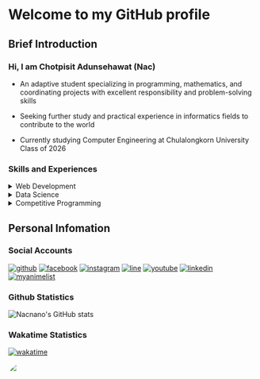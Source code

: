 # Welcome to my GitHub profile

## Brief Introduction

### Hi, I am Chotpisit Adunsehawat (Nac)

- An adaptive student specializing in programming, mathematics, and coordinating projects with excellent responsibility and problem-solving skills

- Seeking further study and practical experience in informatics fields to contribute to the world

- Currently studying Computer Engineering at Chulalongkorn University Class of 2026

### Skills and Experiences

<details>
<summary>Web Development</summary>

- [CU Get Rekt](https://cugetrekt.vercel.app) ([GitHub](https://github.com/nacnano/cugetrekt)): Won first place in Thinc's 10 Days in 10 Years Project. My role was to design and create its Backend using Nestjs and Prisma and set up the database.

- [Hack to School](https://hacktoschool-fryingchicken.vercel.app/) ([GitHub](https://github.com/thinc-org/hacktoschool-fryingchicken)): A 5 days Thinc and Cleverse's Hack to School Project. My role was to create its Backend using Nestjs and Prisma and Deployed it using Docker and Google Cloud Run. After this project, I became more familiar with complex project structures.

- [MWIT29-Archive](https://mwit29-archive.vercel.app/) ([GitHub](https://github.com/nacnano/mwit29-archive)) : Currently working in Process

- [Monkey Everyday](https://monkeyeveryday.com) Internship: Gained brief knowledge and experiences in various aspects of web development

- [Wang](https://wang.in.th) Internship (Currently Ongoing): Full Stack Developer using MERN stack

</details>

<details>
<summary>Data Science</summary>

- Done several Machine Learning and Data Analysis projects

  - [School Research Project](https://github.com/Nacnano/predicting-and-comparing-learners-interest-in-note-taking-from-multimedia-using-a-machine-learning-): A project for predicting and comparing learners' interest in note-taking from multimedia using a machine learning model to enhance learning efficiency

  - [Mathematical Model (GFinder)](https://github.com/Nacnano/IMMC-2021) : A 5 days project for International Mathematical Modeling Competition

  - [School Mini-Project](https://github.com/Nacnano/thailand-s-logictic-system-analysis-project): A project for analysing Thailand's logistic system

- Learning to become a Data Engineer (Data Warehouse structures and Data Pipelines)

</details>

<details>
<summary>Competitive Programming</summary>

- Achieved Silver Medal from the ([Virtual](https://www.youtube.com/playlist?list=PLqrB1A79hVhEQS91WLbga8_3CntUG0Fm8)) 16th Thailand Olympiad in Informatics

- Qualified as the second reserve and the first reserve for participating in the 16th and 17th Thailand Olympiad in Informatics respectively (สำรองผู้แทนศูนย์อันดับหนึ่งและสอง in Thai) from POSN Computer Olympiad Camp held by Mahidol Wittayanusorn School

</details>

## Personal Infomation

### Social Accounts

[![github](https://img.shields.io/badge/GitHub-100000?style=for-the-badge&logo=github&logoColor=white)](https://github.com/Nacnano)
[![facebook](https://img.shields.io/badge/Facebook-1877F2?style=for-the-badge&logo=facebook&logoColor=white)](https://www.facebook.com/chotpisit.adunsehawat/)
[![instagram](https://img.shields.io/badge/Instagram-E4405F?style=for-the-badge&logo=instagram&logoColor=white)](https://www.instagram.com/chotpisit_nac/)
[![line](https://img.shields.io/badge/Line-00C300?style=for-the-badge&logo=line&logoColor=white)](https://line.me/ti/p/Op-BPbQZFX)
[![youtube](https://img.shields.io/badge/YouTube-FF0000?style=for-the-badge&logo=youtube&logoColor=white)](https://www.youtube.com/channel/UC35blZ3e07Srxg_bbdXLZKQ)
[![linkedin](https://img.shields.io/badge/LinkedIn-0077B5?style=for-the-badge&logo=linkedin&logoColor=white)](https://www.linkedin.com/in/chotpisit-adunsehawat-b68912210/)
[![myanimelist](https://img.shields.io/badge/Myanimelist-2E51A2?style=for-the-badge&logo=myanimelist&logoColor=white)](https://myanimelist.net/profile/Nacnano)

### Github Statistics

![Nacnano's GitHub stats](https://github-readme-stats-nacnano.vercel.app/api?username=nacnano&show_icons=true&count_private=true&theme=dark)

<!-- ![Nacnano's language stats](https://github-readme-stats-nacnano.vercel.app/api/top-langs/?username=nacnano&layout=compact&theme=radical&langs_count=10) -->

### Wakatime Statistics

[![wakatime](https://wakatime.com/badge/user/c2713806-dd52-45eb-a88b-5705edc73874.svg)](https://wakatime.com/@Nacnano)

<div style="width: 400px; height: 300px; border-radius: 30px;  overflow: hidden; align:center" >
    <img src="https://wakatime.com/share/@Nacnano/5ac7c52e-5639-4c34-b43b-2beebfb74ce0.png" />
</div>

